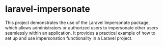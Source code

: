 # laravel-impersonate
This project demonstrates the use of the Laravel Impersonate package, which allows administrators or authorized users to impersonate other users seamlessly within an application. It provides a practical example of how to set up and use impersonation functionality in a Laravel project.
